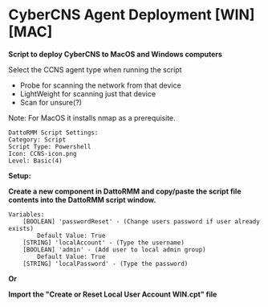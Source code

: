 # CyberCNS Agent Deployment [WIN][MAC]
**Script to deploy CyberCNS to MacOS and Windows computers**

Select the CCNS agent type when running the script
  - Probe for scanning the network from that device
  - LightWeight for scanning just that device
  - Scan for unsure(?)
  
  Note: For MacOS it installs nmap as a prerequisite.

```
DattoRMM Script Settings:
Category: Script
Script Type: Powershell
Icon: CCNS-icon.png
Level: Basic(4)
```
**Setup:**

**Create a new component in DattoRMM and copy/paste the script file contents into the DattoRMM script window.**
```
Variables:
	[BOOLEAN] 'passwordReset' - (Change users password if user already exists)
		Default Value: True
	[STRING] 'localAccount' - (Type the username)
	[BOOLEAN] 'admin' - (Add user to local admin group)
		Default Value: True
	[STRING] 'localPassword' - (Type the password)
```
**Or**

**Import the "Create or Reset Local User Account WIN.cpt" file**
